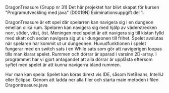 DragonTreasure (Grupp nr 31)
Det här projektet har blivt skapat för kursen "Programutveckling med java" (D0019N) Eximinationsuppgift del 1.

DragonTreasure är ett spel där spelarren kan navigera sig i en dungeon emellan olika rum. Spelaren kan navigera sig med hjälp av väderstrecken norr, söder, väst, öst. Meningen med spelet är att navigera sig till kistan fylld med skatt och sedan navigera sig ut ur dungeonen till frihet. Spelet avslutas när spelaren har kommit ut ur dungeonen. Huvudfunktionen i spelet fungerar med en switch sats i en While sats som gör att navigerigen loopas tills man klarar spelet. Rummen och dörrar är sparad i varsinn 2D-array. I programmet har vi gjort antagandet att alla dörrar är upplåsta eftersom syftet med spelet är att kunna navigerra bland rummen.

Hur man kan spela:
Spelet kan köras direkt vis IDE, såsom NetBeans, IntelliJ eller Eclipse. Genom att ladda ner alla filer och starta main metoden i filen Dragontreasure.java

